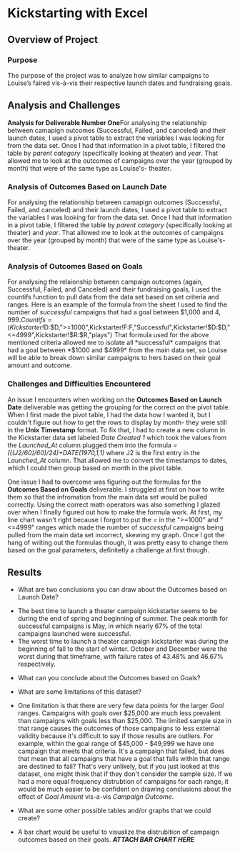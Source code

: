 # Kickstarting with Excel

## Overview of Project

### Purpose
The purpose of the project was to analyze how similar campaigns to Louise’s faired vis-à-vis their respective launch dates and fundraising goals.

## Analysis and Challenges
**Analysis for Deliverable Number One**For analysing the relationship between camapign outcomes (Successful, Failed, and canceled) and their launch dates, I used a pivot table to extract the variables I was looking for from the data set.  Once I had that information in a pivot table, I filtered the table by *parent category* (specifically looking at theater) and *year*.  That allowed me to look at the outcomes of campaigns over the year (grouped by month) that were of the same type as Louise's- theater.

### Analysis of Outcomes Based on Launch Date

For analysing the relationship between camapign outcomes (Successful, Failed, and canceled) and their launch dates, I used a pivot table to extract the variables I was looking for from the data set.  Once I had that information in a pivot table, I filtered the table by *parent category* (specifically looking at theater) and *year*.  That allowed me to look at the outcomes of campaigns over the year (grouped by month) that were of the same type as Louise's- theater.

### Analysis of Outcomes Based on Goals

For analysing the relaionship between campaign outcomes (again, Successful, Failed, and Canceled) and their fundraising goals, I used the countifs function to pull data from the data set based on set criteria and ranges.  Here is an example of the formula from the sheet I used to find the number of *successful* campaigns that had a goal between $1,000 and $4,999. Countifs=(Kickstarter!$D:$D,">=1000",Kickstarter!F:F,"Successful",Kickstarter!$D:$D,"<=4999",Kickstarter!$R:$R,"plays")  That formula used for the above mentioned criteria allowed me to isolate all *successful* campaigns that had a goal between *$1000 and $4999* from the main data set, so Louise will be able to break down similar campaigns to hers based on their goal amount and outcome.

### Challenges and Difficulties Encountered
An issue I encounters when working on the **Outcomes Based on Launch Date** deliverable was getting the grouping for the correct on the pivot table.  When I first made the pivot table, I had the data how I wanted it, but I couldn't figure out how to get the rows to display by month- they were still in the **Unix Timestamp** format. To fix that, I had to create a new column in the Kickstarter data set labeled *Date Created 1* which took the values from the *Launched_At* column plugged them into the formula *=(((J2/60)/60)/24)+DATE(1970,1,1)* where J2 is the first entry in the *Launched_At* column.  That allowed me to convert the timestamps to dates, which I could then group based on month in the pivot table.

One issue I had to overcome was figuring out the formulas for the **Outcomes Based on Goals** deliverable.  I struggled at first on how to write them so that the infromation from the main data set would be pulled correctly. Using the correct math operators was also something I glazed over when I finally figured out how to make the formula work. At first, my line chart wasn't right because I forgot to put the *=* in the ">=1000" and "<=4999" ranges which made the number of *successful* campaigns being pulled from the main data set incorrect, skewing my graph. Once I got the hang of writing out the formulas though, it was pretty easy to change them based on the goal parameters, definitetly a challenge at first though.

## Results

- What are two conclusions you can draw about the Outcomes based on Launch Date?

* The best time to launch a theater campaign kickstarter seems to be during the end of spring and beginning of summer. The peak month for successful campaigns is May, in which nearly 67% of the total campaigns launched were successful.
* The worst time to launch a theater campaign kickstarter was during the beginning of fall to the start of winter.  October and December were the worst during that timeframe, with failure rates of 43.48% and 46.67% respectively. 

- What can you conclude about the Outcomes based on Goals?

- What are some limitations of this dataset?

* One limitation is that there are very few data points for the larger *Goal* ranges.  Campaigns with goals over $25,000 are much less prevalent than campaigns with goals less than $25,000.  The limited sample size in that range causes the outcomes of those campaigns to less external validity because it's difficult to say if those results are outliers. For example, within the goal range of $45,000 - $49,999 we have one campaign that meets that criteria.  It's a campaign that failed, but does that mean that all campaigns that have a goal that falls within that range are destined to fail? That's very unlikely, but if you just looked at this dataset, one might think that if they don't consider the sample size. If we had a more equal frequency distrubtion of campaigns for each range, it would be much easier to be confident on drawing conclusions about the effect of *Goal Amount* vis-a-vis *Campaign Outcome*.

- What are some other possible tables and/or graphs that we could create?

* A bar chart would be useful to visualize the distrubition of campaign outcomes based on their goals. ***ATTACH BAR CHART HERE***
